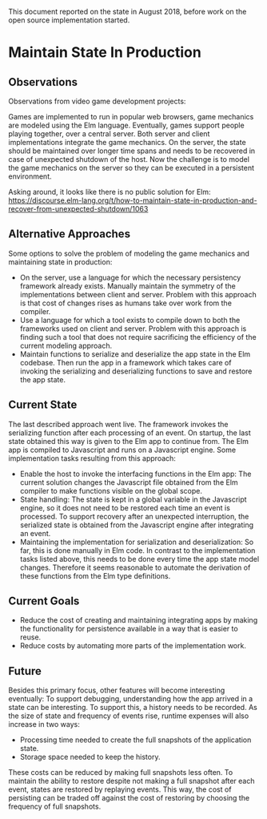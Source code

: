 This document reported on the state in August 2018, before work on the open source implementation started.

# Maintain State In Production

## Observations

Observations from video game development projects:

Games are implemented to run in popular web browsers, game mechanics are modeled using the Elm language. Eventually, games support people playing together, over a central server. Both server and client implementations integrate the game mechanics. On the server, the state should be maintained over longer time spans and needs to be recovered in case of unexpected shutdown of the host.
Now the challenge is to model the game mechanics on the server so they can be executed in a persistent environment.

Asking around, it looks like there is no public solution for Elm:
https://discourse.elm-lang.org/t/how-to-maintain-state-in-production-and-recover-from-unexpected-shutdown/1063

## Alternative Approaches

Some options to solve the problem of modeling the game mechanics and maintaining state in production:
+ On the server, use a language for which the necessary persistency framework already exists. Manually maintain the symmetry of the implementations between client and server. Problem with this approach is that cost of changes rises as humans take over work from the compiler.
+ Use a language for which a tool exists to compile down to both the frameworks used on client and server. Problem with this approach is finding such a tool that does not require sacrificing the efficiency of the current modeling approach.
+ Maintain functions to serialize and deserialize the app state in the Elm codebase. Then run the app in a framework which takes care of invoking the serializing and deserializing functions to save and restore the app state.

## Current State

The last described approach went live. The framework invokes the serializing function after each processing of an event. On startup, the last state obtained this way is given to the Elm app to continue from. The Elm app is compiled to Javascript and runs on a Javascript engine. Some implementation tasks resulting from this approach:
+ Enable the host to invoke the interfacing functions in the Elm app: The current solution changes the Javascript file obtained from the Elm compiler to make functions visible on the global scope.
+ State handling: The state is kept in a global variable in the Javascript engine, so it does not need to be restored each time an event is processed. To support recovery after an unexpected interruption, the serialized state is obtained from the Javascript engine after integrating an event.
+ Maintaining the implementation for serialization and deserialization: So far, this is done manually in Elm code. In contrast to the implementation tasks listed above, this needs to be done every time the app state model changes. Therefore it seems reasonable to automate the derivation of these functions from the Elm type definitions.

## Current Goals

+ Reduce the cost of creating and maintaining integrating apps by making the functionality for persistence available in a way that is easier to reuse.
+ Reduce costs by automating more parts of the implementation work.

## Future

Besides this primary focus, other features will become interesting eventually:
To support debugging, understanding how the app arrived in a state can be interesting. To support this, a history needs to be recorded.
As the size of state and frequency of events rise, runtime expenses will also increase in two ways:
+ Processing time needed to create the full snapshots of the application state.
+ Storage space needed to keep the history.

These costs can be reduced by making full snapshots less often. To maintain the ability to restore despite not making a full snapshot after each event, states are restored by replaying events. This way, the cost of persisting can be traded off against the cost of restoring by choosing the frequency of full snapshots.
